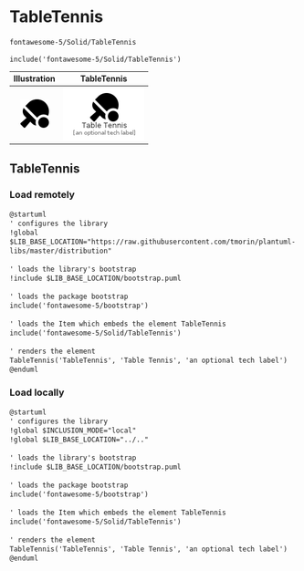 # TableTennis


```text
fontawesome-5/Solid/TableTennis
```

```text
include('fontawesome-5/Solid/TableTennis')
```



| Illustration | TableTennis |
| :---: | :---: |
| ![illustration for Illustration](../../fontawesome-5/Solid/TableTennis.png) | ![illustration for TableTennis](../../fontawesome-5/Solid/TableTennis.Local.png) |




## TableTennis

### Load remotely
```plantuml
@startuml
' configures the library
!global $LIB_BASE_LOCATION="https://raw.githubusercontent.com/tmorin/plantuml-libs/master/distribution"

' loads the library's bootstrap
!include $LIB_BASE_LOCATION/bootstrap.puml

' loads the package bootstrap
include('fontawesome-5/bootstrap')

' loads the Item which embeds the element TableTennis
include('fontawesome-5/Solid/TableTennis')

' renders the element
TableTennis('TableTennis', 'Table Tennis', 'an optional tech label')
@enduml
```

### Load locally
```plantuml
@startuml
' configures the library
!global $INCLUSION_MODE="local"
!global $LIB_BASE_LOCATION="../.."

' loads the library's bootstrap
!include $LIB_BASE_LOCATION/bootstrap.puml

' loads the package bootstrap
include('fontawesome-5/bootstrap')

' loads the Item which embeds the element TableTennis
include('fontawesome-5/Solid/TableTennis')

' renders the element
TableTennis('TableTennis', 'Table Tennis', 'an optional tech label')
@enduml
```

